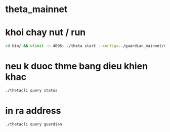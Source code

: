 # theta_mainnet

# khoi chay nut / run
```bash
cd bin/ && ulimit -n 4096; ./theta start --config=../guardian_mainnet/node 
```
# neu k duoc thme bang dieu khien khac
```bash
./thetacli query status
```
# in ra address

```bash 
./thetacli query guardian
```
